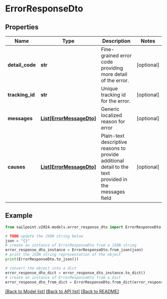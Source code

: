 # ErrorResponseDto


## Properties

Name | Type | Description | Notes
------------ | ------------- | ------------- | -------------
**detail_code** | **str** | Fine-grained error code providing more detail of the error. | [optional] 
**tracking_id** | **str** | Unique tracking id for the error. | [optional] 
**messages** | [**List[ErrorMessageDto]**](ErrorMessageDto.md) | Generic localized reason for error | [optional] 
**causes** | [**List[ErrorMessageDto]**](ErrorMessageDto.md) | Plain-text descriptive reasons to provide additional detail to the text provided in the messages field | [optional] 

## Example

```python
from sailpoint.v2024.models.error_response_dto import ErrorResponseDto

# TODO update the JSON string below
json = "{}"
# create an instance of ErrorResponseDto from a JSON string
error_response_dto_instance = ErrorResponseDto.from_json(json)
# print the JSON string representation of the object
print(ErrorResponseDto.to_json())

# convert the object into a dict
error_response_dto_dict = error_response_dto_instance.to_dict()
# create an instance of ErrorResponseDto from a dict
error_response_dto_from_dict = ErrorResponseDto.from_dict(error_response_dto_dict)
```
[[Back to Model list]](../README.md#documentation-for-models) [[Back to API list]](../README.md#documentation-for-api-endpoints) [[Back to README]](../README.md)


